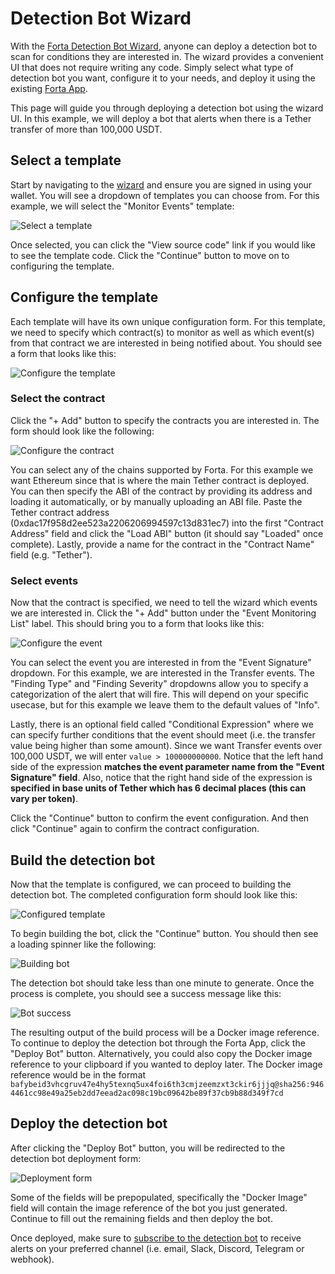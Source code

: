 # Detection Bot Wizard

With the [Forta Detection Bot Wizard](https://app.forta.network/wizard), anyone can deploy a detection bot to scan for conditions they are interested in. The wizard provides a convenient UI that does not require writing any code. Simply select what type of detection bot you want, configure it to your needs, and deploy it using the existing [Forta App](https://app.forta.network).

This page will guide you through deploying a detection bot using the wizard UI. In this example, we will deploy a bot that alerts when there is a Tether transfer of more than 100,000 USDT.

## Select a template

Start by navigating to the [wizard](https://app.forta.network/wizard) and ensure you are signed in using your wallet. You will see a dropdown of templates you can choose from. For this example, we will select the "Monitor Events" template:

![Select a template](wizard1.png)

Once selected, you can click the "View source code" link if you would like to see the template code. Click the "Continue" button to move on to configuring the template.

## Configure the template

Each template will have its own unique configuration form. For this template, we need to specify which contract(s) to monitor as well as which event(s) from that contract we are interested in being notified about. You should see a form that looks like this:

![Configure the template](wizard2.png)

### Select the contract

Click the "+ Add" button to specify the contracts you are interested in. The form should look like the following:

![Configure the contract](wizard3.png)

You can select any of the chains supported by Forta. For this example we want Ethereum since that is where the main Tether contract is deployed. You can then specify the ABI of the contract by providing its address and loading it automatically, or by manually uploading an ABI file. Paste the Tether contract address (0xdac17f958d2ee523a2206206994597c13d831ec7) into the first "Contract Address" field and click the "Load ABI" button (it should say "Loaded" once complete). Lastly, provide a name for the contract in the "Contract Name" field (e.g. "Tether").

### Select events

Now that the contract is specified, we need to tell the wizard which events we are interested in. Click the "+ Add" button under the "Event Monitoring List" label. This should bring you to a form that looks like this:

![Configure the event](wizard4.png)

You can select the event you are interested in from the "Event Signature" dropdown. For this example, we are interested in the Transfer events. The "Finding Type" and "Finding Severity" dropdowns allow you to specify a categorization of the alert that will fire. This will depend on your specific usecase, but for this example we leave them to the default values of "Info".

Lastly, there is an optional field called "Conditional Expression" where we can specify further conditions that the event should meet (i.e. the transfer value being higher than some amount). Since we want Transfer events over 100,000 USDT, we will enter `value > 100000000000`. Notice that the left hand side of the expression **matches the event parameter name from the "Event Signature" field**. Also, notice that the right hand side of the expression is **specified in base units of Tether which has 6 decimal places (this can vary per token)**.

Click the "Continue" button to confirm the event configuration. And then click "Continue" again to confirm the contract configuration.

## Build the detection bot

Now that the template is configured, we can proceed to building the detection bot. The completed configuration form should look like this:

![Configured template](wizard5.png)

To begin building the bot, click the "Continue" button. You should then see a loading spinner like the following:

![Building bot](wizard6.png)

The detection bot should take less than one minute to generate. Once the process is complete, you should see a success message like this:

![Bot success](wizard7.png)

The resulting output of the build process will be a Docker image reference. To continue to deploy the detection bot through the Forta App, click the "Deploy Bot" button. Alternatively, you could also copy the Docker image reference to your clipboard if you wanted to deploy later. The Docker image reference would be in the format `bafybeid3vhcgruv47e4hy5texnq5ux4foi6th3cmjzeemzxt3ckir6jjjq@sha256:9464461cc98e49a25eb2dd7eead2ac098c19bc09642be89f37cb9b88d349f7cd`

## Deploy the detection bot

After clicking the "Deploy Bot" button, you will be redirected to the detection bot deployment form:

![Deployment form](wizard8.png)

Some of the fields will be prepopulated, specifically the "Docker Image" field will contain the image reference of the bot you just generated. Continue to fill out the remaining fields and then deploy the bot.

Once deployed, make sure to [subscribe to the detection bot](subscribing.md) to receive alerts on your preferred channel (i.e. email, Slack, Discord, Telegram or webhook).
